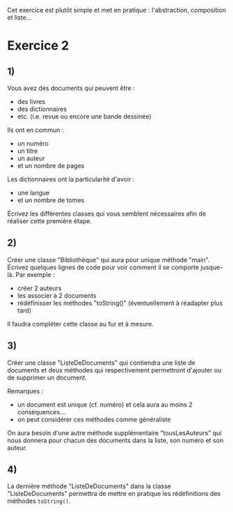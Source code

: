 Cet exercice est plutôt simple et met en pratique : l'abstraction, composition et liste...

# Exercice 2

## 1)

Vous avez des documents qui peuvent être :

- des livres
- des dictionnaires
- etc. (i.e. revue ou encore une bande dessinée)

Ils ont en commun :

- un numéro
- un titre
- un auteur
- et un nombre de pages

Les dictionnaires ont la particularité d'avoir :

- une langue
- et un nombre de tomes

Écrivez les différentes classes qui vous semblent nécessaires afin de réaliser cette première étape.

## 2)

Créer une classe "Bibliothèque" qui aura pour unique méthode "main".
Écrivez quelques lignes de code pour voir comment il se comporte jusque-là.
Par exemple :

- créer 2 auteurs
- les associer à 2 documents
- rédéfinisser les méthodes "toString()" (éventuellement à réadapter plus tard)

Il faudra compléter cette classe au fur et à mesure.

## 3)

Créer une classe "ListeDeDocuments" qui contiendra une liste de documents et deux méthodes qui respectivement permettront d'ajouter ou de supprimer un document.

Remarques :

- un document est unique (cf. numéro) et cela aura au moins 2 conséquences...
- on peut considérer ces méthodes comme généraliste

On aura besoin d'une autre méthode supplémentaire "tousLesAuteurs" qui nous donnera pour chacun des documents dans la liste, son numéro et son auteur.

## 4)

La dernière méthode "ListeDeDocuments" dans la classe "ListeDeDocuments" permettra de mettre en pratique les rédéfinitions des méthodes `toString()`.
